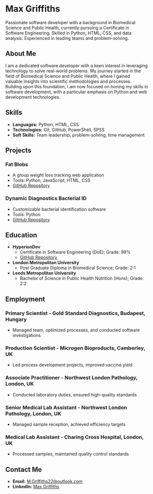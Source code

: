 <div style="background-image: url('background.jpg'); background-size: cover; padding: 20px;">

# Max Griffiths
Passionate software developer with a background in Biomedical Science and Public Health, currently pursuing a Certificate in Software Engineering. 
Skilled in Python, HTML, CSS, and data analysis. 
Experienced in leading teams and problem-solving.

## About Me
I am a dedicated software developer with a keen interest in leveraging technology to solve real-world problems. My journey started in the field of Biomedical Science and Public Health, where I gained valuable insights into scientific methodologies and processes. Building upon this foundation, I am now focused on honing my skills in software development, with a particular emphasis on Python and web development technologies.

## Skills
- **Languages:** Python, HTML, CSS
- **Technologies:** Git, GitHub, PowerShell, SPSS
- **Soft Skills:** Team leadership, problem-solving, time management

## Projects
### Fat Blobs
- A group weight loss tracking web application
- Tools: Python, JavaScript, HTML, CSS
- [GitHub Repository](https://github.com/MaxDDDGGG/FATBLOBS)

### Dynamic Diagnostics Bacterial ID
- Customizable bacterial identification software
- Tools: Python
- [GitHub Repository](https://github.com/MaxDDDGGG/Dynamic-Diagnostics-ID)

## Education
- **HyperionDev**
  - Certificate in Software Engineering (DoE); Grade: 98%
  - [GitHub Repository](https://github.com/MaxDDDGGG/HyperionDev-course-work)
- **London Metropolitan University**
  - Post Graduate Diploma in Biomedical Science; Grade: 2:1
- **Leeds Metropolitan University**
  - Bachelor of Science in Public Health Nutrition (Hons); Grade: 2:2

## Employment
### Primary Scientist - Gold Standard Diagnostics, Budapest, Hungary
- Managed team, optimized processes, and conducted software investigations

### Production Scientist - Microgen Bioproducts, Camberley, UK
- Led process development projects, improved vaccine yield

### Associate Practitioner - Northwest London Pathology, London, UK
- Conducted laboratory duties, ensured high-quality standards

### Senior Medical Lab Assistant - Northwest London Pathology, London, UK
- Managed sample reception, achieved efficiency targets

### Medical Lab Assistant - Charing Cross Hospital, London, UK
- Processed samples, maintained quality control standards

## Contact Me
- **Email:** M.Griffiths22@outlook.com
- **LinkedIn:** [Max Griffiths](https://www.linkedin.com/in/max-griffiths-427081239/)

